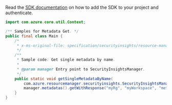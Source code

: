 Read the [SDK documentation](https://github.com/Azure/azure-sdk-for-java/blob/azure-resourcemanager-securityinsights_1.0.0-beta.1/sdk/securityinsights/azure-resourcemanager-securityinsights/README.md) on how to add the SDK to your project and authenticate.

```java
import com.azure.core.util.Context;

/** Samples for Metadata Get. */
public final class Main {
    /*
     * x-ms-original-file: specification/securityinsights/resource-manager/Microsoft.SecurityInsights/preview/2021-09-01-preview/examples/metadata/GetMetadata.json
     */
    /**
     * Sample code: Get single metadata by name.
     *
     * @param manager Entry point to SecurityInsightsManager.
     */
    public static void getSingleMetadataByName(
        com.azure.resourcemanager.securityinsights.SecurityInsightsManager manager) {
        manager.metadatas().getWithResponse("myRg", "myWorkspace", "metadataName", Context.NONE);
    }
}
```
